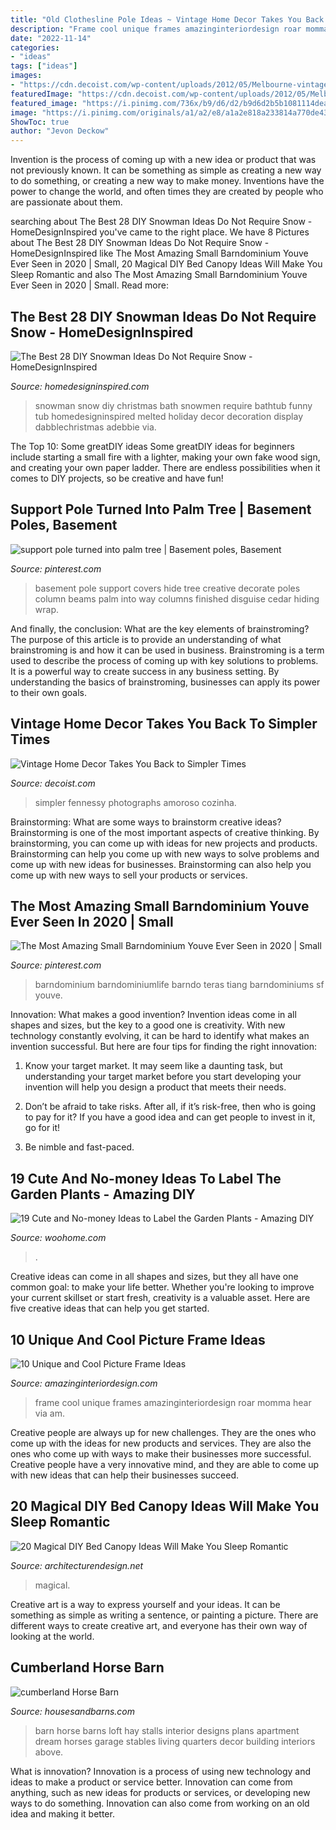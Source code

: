 ```yaml
---
title: "Old Clothesline Pole Ideas ~ Vintage Home Decor Takes You Back To Simpler Times"
description: "Frame cool unique frames amazinginteriordesign roar momma hear via am"
date: "2022-11-14"
categories:
- "ideas"
tags: ["ideas"]
images:
- "https://cdn.decoist.com/wp-content/uploads/2012/05/Melbourne-vintage-house-6-kitchen-decor-ideas.jpg"
featuredImage: "https://cdn.decoist.com/wp-content/uploads/2012/05/Melbourne-vintage-house-6-kitchen-decor-ideas.jpg"
featured_image: "https://i.pinimg.com/736x/b9/d6/d2/b9d6d2b5b1081114dea5fb6b5b48e2dc.jpg"
image: "https://i.pinimg.com/originals/a1/a2/e8/a1a2e818a233814a770de432367f8b40.jpg"
ShowToc: true
author: "Jevon Deckow"
---
```



Invention is the process of coming up with a new idea or product that was not previously known. It can be something as simple as creating a new way to do something, or creating a new way to make money. Inventions have the power to change the world, and often times they are created by people who are passionate about them.

	

		
searching about The Best 28 DIY Snowman Ideas Do Not Require Snow - HomeDesignInspired you've came to the right place. We have 8 Pictures about The Best 28 DIY Snowman Ideas Do Not Require Snow - HomeDesignInspired like The Most Amazing Small Barndominium Youve Ever Seen in 2020 | Small, 20 Magical DIY Bed Canopy Ideas Will Make You Sleep Romantic and also The Most Amazing Small Barndominium Youve Ever Seen in 2020 | Small. Read more:
		
    
## The Best 28 DIY Snowman Ideas Do Not Require Snow - HomeDesignInspired

<img loading=lazy src="http://www.homedesigninspired.com/wp-content/uploads/2015/11/Snowman-with-No-Snow-Materials-25.jpg" onerror="this.onerror=null;this.src='https://tse2.mm.bing.net/th?id=OIP.NlsJ42GT1rYa4Ou8u9oOPQHaJ4&amp;pid=15.1';" alt="The Best 28 DIY Snowman Ideas Do Not Require Snow - HomeDesignInspired">

_Source: homedesigninspired.com_

>snowman snow diy christmas bath snowmen require bathtub funny tub homedesigninspired melted holiday decor decoration display dabblechristmas adebbie via. 

	

The Top 10: Some greatDIY ideas
Some greatDIY ideas for beginners include starting a small fire with a lighter, making your own fake wood sign, and creating your own paper ladder. There are endless possibilities when it comes to DIY projects, so be creative and have fun!

    
## Support Pole Turned Into Palm Tree | Basement Poles, Basement

<img loading=lazy src="https://i.pinimg.com/originals/a1/a2/e8/a1a2e818a233814a770de432367f8b40.jpg" onerror="this.onerror=null;this.src='https://tse4.mm.bing.net/th?id=OIP.VOogit1M9gp0NDfGTRJ7VwHaJ4&amp;pid=15.1';" alt="support pole turned into palm tree | Basement poles, Basement">

_Source: pinterest.com_

>basement pole support covers hide tree creative decorate poles column beams palm into way columns finished disguise cedar hiding wrap. 

	

And finally, the conclusion: What are the key elements of brainstroming?
The purpose of this article is to provide an understanding of what brainstroming is and how it can be used in business. Brainstroming is a term used to describe the process of coming up with key solutions to problems. It is a powerful way to create success in any business setting. By understanding the basics of brainstroming, businesses can apply its power to their own goals.

    
## Vintage Home Decor Takes You Back To Simpler Times

<img loading=lazy src="https://cdn.decoist.com/wp-content/uploads/2012/05/Melbourne-vintage-house-6-kitchen-decor-ideas.jpg" onerror="this.onerror=null;this.src='https://tse3.mm.bing.net/th?id=OIP.1V0cuuxdgZUeRYWGydiwMwHaKJ&amp;pid=15.1';" alt="Vintage Home Decor Takes You Back to Simpler Times">

_Source: decoist.com_

>simpler fennessy photographs amoroso cozinha. 

	

Brainstorming: What are some ways to brainstorm creative ideas?
Brainstorming is one of the most important aspects of creative thinking. By brainstorming, you can come up with ideas for new projects and products. Brainstorming can help you come up with new ways to solve problems and come up with new ideas for businesses. Brainstorming can also help you come up with new ways to sell your products or services.

    
## The Most Amazing Small Barndominium Youve Ever Seen In 2020 | Small

<img loading=lazy src="https://i.pinimg.com/736x/b9/d6/d2/b9d6d2b5b1081114dea5fb6b5b48e2dc.jpg" onerror="this.onerror=null;this.src='https://tse4.mm.bing.net/th?id=OIP.EgWraMVd4ulrJIjvHCFhQwHaJ4&amp;pid=15.1';" alt="The Most Amazing Small Barndominium Youve Ever Seen in 2020 | Small">

_Source: pinterest.com_

>barndominium barndominiumlife barndo teras tiang barndominiums sf youve. 

	

Innovation: What makes a good invention?
Invention ideas come in all shapes and sizes, but the key to a good one is creativity. With new technology constantly evolving, it can be hard to identify what makes an invention successful. But here are four tips for finding the right innovation:
1. Know your target market. It may seem like a daunting task, but understanding your target market before you start developing your invention will help you design a product that meets their needs.

2. Don’t be afraid to take risks. After all, if it’s risk-free, then who is going to pay for it? If you have a good idea and can get people to invest in it, go for it!
3. Be nimble and fast-paced.

    
## 19 Cute And No-money Ideas To Label The Garden Plants - Amazing DIY

<img loading=lazy src="https://www.woohome.com/wp-content/uploads/2016/04/garden-marker-ideas-7.jpg" onerror="this.onerror=null;this.src='https://tse4.mm.bing.net/th?id=OIP.6fJ8yFA4vLVWydl8Bvd_CgHaT8&amp;pid=15.1';" alt="19 Cute and No-money Ideas to Label the Garden Plants - Amazing DIY">

_Source: woohome.com_

>. 

	

Creative ideas can come in all shapes and sizes, but they all have one common goal: to make your life better. Whether you're looking to improve your current skillset or start fresh, creativity is a valuable asset. Here are five creative ideas that can help you get started.

    
## 10 Unique And Cool Picture Frame Ideas

<img loading=lazy src="http://www.amazinginteriordesign.com/wp-content/uploads/2016/02/10-unique-and-cool-picture-frame-ideas-4.jpg" onerror="this.onerror=null;this.src='https://tse2.mm.bing.net/th?id=OIP.jvNVddqgvedZupYsFZnL9QHaFk&amp;pid=15.1';" alt="10 Unique and Cool Picture Frame Ideas">

_Source: amazinginteriordesign.com_

>frame cool unique frames amazinginteriordesign roar momma hear via am. 

	

Creative people are always up for new challenges. They are the ones who come up with the ideas for new products and services. They are also the ones who come up with ways to make their businesses more successful. Creative people have a very innovative mind, and they are able to come up with new ideas that can help their businesses succeed.

    
## 20 Magical DIY Bed Canopy Ideas Will Make You Sleep Romantic

<img loading=lazy src="https://cdn.architecturendesign.net/wp-content/uploads/2015/07/AD-DIY-Bed-Canopy-3.jpg" onerror="this.onerror=null;this.src='https://tse2.mm.bing.net/th?id=OIP.j1Pbmtck1q1gkT5HzfNowQHaJ4&amp;pid=15.1';" alt="20 Magical DIY Bed Canopy Ideas Will Make You Sleep Romantic">

_Source: architecturendesign.net_

>magical. 

	

Creative art is a way to express yourself and your ideas. It can be something as simple as writing a sentence, or painting a picture. There are different ways to create creative art, and everyone has their own way of looking at the world.

    
## Cumberland Horse Barn

<img loading=lazy src="https://www.housesandbarns.com/wp-content/uploads/2016/01/Horse-barn-interior.jpg" onerror="this.onerror=null;this.src='https://tse2.mm.bing.net/th?id=OIP.FSdEK3QQKfFPoPn122QzowHaLI&amp;pid=15.1';" alt="cumberland Horse Barn">

_Source: housesandbarns.com_

>barn horse barns loft hay stalls interior designs plans apartment dream horses garage stables living quarters decor building interiors above. 

	

What is innovation?
Innovation is a process of using new technology and ideas to make a product or service better. Innovation can come from anything, such as new ideas for products or services, or developing new ways to do something. Innovation can also come from working on an old idea and making it better.

